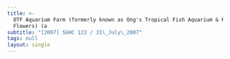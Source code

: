 ```yaml
---
title: >-
  OTF Aquarium Farm (formerly known as Ong's Tropical Fish Aquarium & Fresh
  Flowers) (a
subtitle: "[2007] SGHC 122 / 31\_July\_2007"
tags: null
layout: single
---
```


